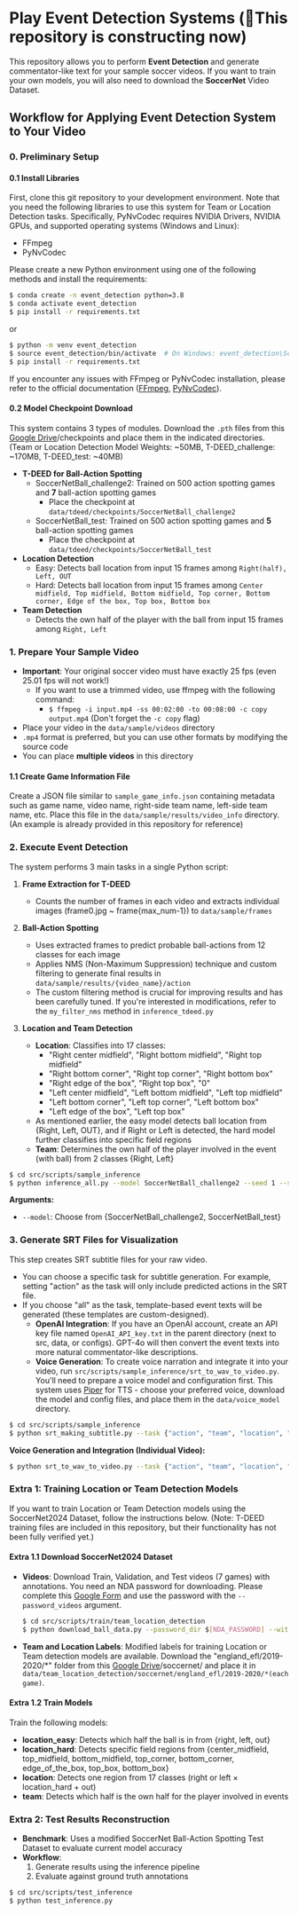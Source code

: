 # Play Event Detection Systems (:construction:This repository is constructing now)

This repository allows you to perform **Event Detection** and generate commentator-like text for your sample soccer videos. If you want to train your own models, you will also need to download the **SoccerNet** Video Dataset.

## Workflow for Applying Event Detection System to Your Video

### 0. Preliminary Setup

#### 0.1 Install Libraries

First, clone this git repository to your development environment.
Note that you need the following libraries to use this system for Team or Location Detection tasks. Specifically, PyNvCodec requires NVIDIA Drivers, NVIDIA GPUs, and supported operating systems (Windows and Linux):

- FFmpeg
- PyNvCodec

Please create a new Python environment using one of the following methods and install the requirements:

```bash
$ conda create -n event_detection python=3.8
$ conda activate event_detection
$ pip install -r requirements.txt
```

or

```bash
$ python -m venv event_detection
$ source event_detection/bin/activate  # On Windows: event_detection\Scripts\activate
$ pip install -r requirements.txt
```

If you encounter any issues with FFmpeg or PyNvCodec installation, please refer to the official documentation ([FFmpeg](https://www.ffmpeg.org/), [PyNvCodec](https://docs.nvidia.com/video-technologies/pynvvideocodec/pynvc-api-prog-guide/index.html)).

#### 0.2 Model Checkpoint Download

This system contains 3 types of modules. Download the `.pth` files from this [Google Drive](https://drive.google.com/drive/folders/13mNx6O6_T4fiPRG2WLQxfcWg1_5McOGa?usp=sharing)/checkpoints and place them in the indicated directories. (Team or Location Detection Model Weights: ~50MB, T-DEED_challenge: ~170MB, T-DEED_test: ~40MB)

- **T-DEED for Ball-Action Spotting**
  - SoccerNetBall_challenge2: Trained on 500 action spotting games and **7** ball-action spotting games
    - Place the checkpoint at `data/tdeed/checkpoints/SoccerNetBall_challenge2`
  - SoccerNetBall_test: Trained on 500 action spotting games and **5** ball-action spotting games
    - Place the checkpoint at `data/tdeed/checkpoints/SoccerNetBall_test`
- **Location Detection**
  - Easy: Detects ball location from input 15 frames among `Right(half), Left, OUT`
  - Hard: Detects ball location from input 15 frames among `Center midfield, Top midfield, Bottom midfield, Top corner, Bottom corner, Edge of the box, Top box, Bottom box`
- **Team Detection**
  - Detects the own half of the player with the ball from input 15 frames among `Right, Left`
  
### 1. Prepare Your Sample Video

- **Important**: Your original soccer video must have exactly 25 fps (even 25.01 fps will not work!)
  - If you want to use a trimmed video, use ffmpeg with the following command:
    - `$ ffmpeg -i input.mp4 -ss 00:02:00 -to 00:08:00 -c copy output.mp4` (Don't forget the `-c copy` flag)
- Place your video in the `data/sample/videos` directory
- `.mp4` format is preferred, but you can use other formats by modifying the source code
- You can place **multiple videos** in this directory

#### 1.1 Create Game Information File

Create a JSON file similar to `sample_game_info.json` containing metadata such as game name, video name, right-side team name, left-side team name, etc. Place this file in the `data/sample/results/video_info` directory. (An example is already provided in this repository for reference)

### 2. Execute Event Detection

The system performs 3 main tasks in a single Python script:

1. **Frame Extraction for T-DEED**
   - Counts the number of frames in each video and extracts individual images (frame0.jpg ~ frame{max_num-1}) to `data/sample/frames`

2. **Ball-Action Spotting**
   - Uses extracted frames to predict probable ball-actions from 12 classes for each image
   - Applies NMS (Non-Maximum Suppression) technique and custom filtering to generate final results in `data/sample/results/{video_name}/action`
   - The custom filtering method is crucial for improving results and has been carefully tuned. If you're interested in modifications, refer to the `my_filter_nms` method in `inference_tdeed.py`

3. **Location and Team Detection**
   - **Location**: Classifies into 17 classes:
     - "Right center midfield", "Right bottom midfield", "Right top midfield"
     - "Right bottom corner", "Right top corner", "Right bottom box"
     - "Right edge of the box", "Right top box", "0"
     - "Left center midfield", "Left bottom midfield", "Left top midfield"
     - "Left bottom corner", "Left top corner", "Left bottom box"
     - "Left edge of the box", "Left top box"
   - As mentioned earlier, the easy model detects ball location from {Right, Left, OUT}, and if Right or Left is detected, the hard model further classifies into specific field regions
   - **Team**: Determines the own half of the player involved in the event (with ball) from 2 classes {Right, Left}

```bash
$ cd src/scripts/sample_inference
$ python inference_all.py --model SoccerNetBall_challenge2 --seed 1 --save_filename results_spotting_integrated
```

**Arguments:**
- `--model`: Choose from {SoccerNetBall_challenge2, SoccerNetBall_test}


### 3. Generate SRT Files for Visualization

This step creates SRT subtitle files for your raw video.

- You can choose a specific task for subtitle generation. For example, setting "action" as the task will only include predicted actions in the SRT file.
- If you choose "all" as the task, template-based event texts will be generated (these templates are custom-designed).
  - **OpenAI Integration**: If you have an OpenAI account, create an API key file named `OpenAI_API_key.txt` in the parent directory (next to src, data, or configs). GPT-4o will then convert the event texts into more natural commentator-like descriptions.
  - **Voice Generation**: To create voice narration and integrate it into your video, run `src/scripts/sample_inference/srt_to_wav_to_video.py`. You'll need to prepare a voice model and configuration first. This system uses [Piper](https://github.com/rhasspy/piper/blob/master/VOICES.md) for TTS - choose your preferred voice, download the model and config files, and place them in the `data/voice_model` directory.

```bash
$ cd src/scripts/sample_inference
$ python srt_making_subtitle.py --task {"action", "team", "location", "all"}
```

**Voice Generation and Integration (Individual Video):**
```bash
$ python srt_to_wav_to_video.py --task {"action", "team", "location", "all"}
```

### Extra 1: Training Location or Team Detection Models

If you want to train Location or Team Detection models using the SoccerNet2024 Dataset, follow the instructions below. (Note: T-DEED training files are included in this repository, but their functionality has not been fully verified yet.)

#### Extra 1.1 Download SoccerNet2024 Dataset

- **Videos**: Download Train, Validation, and Test videos (7 games) with annotations. You need an NDA password for downloading. Please complete this [Google Form](https://docs.google.com/forms/d/e/1FAIpQLSfYFqjZNm4IgwGnyJXDPk2Ko_lZcbVtYX73w5lf6din5nxfmA/viewform) and use the password with the `--password_videos` argument.
  ```bash
  $ cd src/scripts/train/team_location_detection
  $ python download_ball_data.py --password_dir $[NDA_PASSWORD] --without_challenge
  ```

- **Team and Location Labels**: Modified labels for training Location or Team detection models are available. Download the "england_efl/2019-2020/*" folder from this [Google Drive](https://drive.google.com/drive/folders/1vJ6i2vAl6XZk3NyErNGsKNfEFpECIWKh?usp=drive_link)/soccernet/ and place it in `data/team_location_detection/soccernet/england_efl/2019-2020/*(each game)`.

#### Extra 1.2 Train Models

Train the following models:
- **location_easy**: Detects which half the ball is in from {right, left, out}
- **location_hard**: Detects specific field regions from {center_midfield, top_midfield, bottom_midfield, top_corner, bottom_corner, edge_of_the_box, top_box, bottom_box}
- **location**: Detects one region from 17 classes (right or left × location_hard + out)
- **team**: Detects which half is the own half for the player involved in events

### Extra 2: Test Results Reconstruction

- **Benchmark**: Uses a modified SoccerNet Ball-Action Spotting Test Dataset to evaluate current model accuracy
- **Workflow**:
  1. Generate results using the inference pipeline
  2. Evaluate against ground truth annotations

```bash
$ cd src/scripts/test_inference
$ python test_inference.py
```
